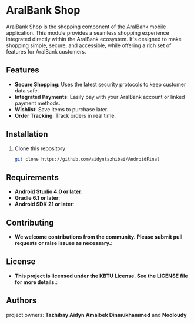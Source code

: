 # AralBank Shop

AralBank Shop is the shopping component of the AralBank mobile application. This module provides a seamless shopping experience integrated directly within the AralBank ecosystem. It's designed to make shopping simple, secure, and accessible, while offering a rich set of features for AralBank customers.

## Features

- **Secure Shopping**: Uses the latest security protocols to keep customer data safe.
- **Integrated Payments**: Easily pay with your AralBank account or linked payment methods.
- **Wishlist**: Save items to purchase later.
- **Order Tracking**: Track orders in real time.

## Installation

1. Clone this repository:

   ```bash
   git clone https://github.com/aidyntazhibai/AndroidFinal


## Requirements

- **Android Studio 4.0 or later**:
- **Gradle 6.1 or later**:
- **Android SDK 21 or later**:


## Contributing

- **We welcome contributions from the community. Please submit pull requests or raise issues as necessary.**:

## License

- **This project is licensed under the KBTU License. See the LICENSE file for more details.**:

## Authors

project owners:
**Tazhibay Aidyn**
**Amalbek Dinmukhammed**
and  **Nooloudy**
